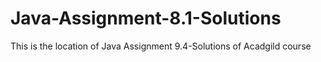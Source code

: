 # Java-Assignment-8.1-Solutions
This is the location of Java Assignment 9.4-Solutions of Acadgild course
